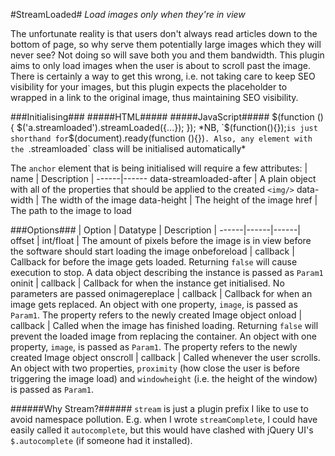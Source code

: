 #StreamLoaded#
*Load images only when they're in view*

The unfortunate reality is that users don't always read articles down to the bottom of page, so why serve them potentially large images which they will never see? Not doing so will save both you and them bandwidth. This plugin aims to only load images when the user is about to scroll past the image. There is certainly a way to get this wrong, i.e. not taking care to keep SEO visibility for your images, but this plugin expects the placeholder to wrapped in a link to the original image, thus maintaining SEO visibility. 

###Initialising###
#####HTML#####
    <script type="text/javascript" src="/path/to/streamloaded.js"></script>
#####JavaScript#####
    $(function () {
        $('a.streamloaded').streamLoaded({...});
    });
*NB, `$(function(){});` is just shorthand for `$(document).ready(function (){})`. Also, any element with the `.streamloaded` class will be initialised automatically*

The `anchor` element that is being initialised will require a few attributes: 
| name | Description |
------|------
data-streamloaded-after | A plain object with all of the properties that should be applied to the created `<img/>`
data-width | The width of the image
data-height | The height of the image
href | The path to the image to load

###Options###
| Option | Datatype | Description |
------|------|------|
offset | int/float | The amount of pixels before the image is in view before the software should start loading the image
onbeforeload | callback | Callback for before the image gets loaded. Returning `false` will cause execution to stop. A data object describing the instance is passed as `Param1`
oninit | callback | Callback for when the instance get initialised. No parameters are passed
onimagereplace | callback | Callback for when an image gets replaced. An object with one property, `image`, is passed as `Param1`. The property refers to the newly created Image object
onload | callback | Called when the image has finished loading. Returning `false` will prevent the loaded image from replacing the container. An object with one property, `image`, is passed as `Param1`. The property refers to the newly created Image object
onscroll | callback | Called whenever the user scrolls. An object with two properties, `proximity` (how close the user is before triggering the image load) and `windowheight` (i.e. the height of the window) is passed as `Param1`.

######Why Stream?######
`stream` is just a plugin prefix I like to use to avoid namespace pollution. E.g. when I wrote `streamComplete`, I could have easily called it `autocomplete`, but this would have clashed with jQuery UI's `$.autocomplete` (if someone had it installed).